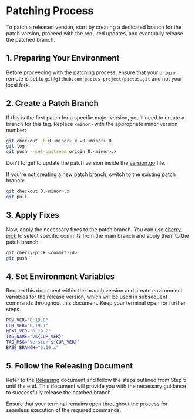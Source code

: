 # Patching Process

To patch a released version, start by creating a dedicated branch for the patch version, proceed with the required updates, and eventually release the patched branch.

## 1. Preparing Your Environment

Before proceeding with the patching process, ensure that your `origin` remote is set to `git@github.com:pactus-project/pactus.git` and not your local fork.

## 2. Create a Patch Branch

If this is the first patch for a specific major version, you'll need to create a branch for this tag. Replace `<minor>` with the appropriate minor version number:

```bash
git checkout -b 0.<minor>.x v0.<minor>.0
git log
git push --set-upstream origin 0.<minor>.x
```

Don't forget to update the patch version inside the [version.go](../version/version.go) file.

If you're not creating a new patch branch, switch to the existing patch branch:

```bash
git checkout 0.<minor>.x
git pull
```

## 3. Apply Fixes

Now, apply the necessary fixes to the patch branch. You can use [cherry-pick](https://www.atlassian.com/git/tutorials/cherry-pick) to select specific commits from the main branch and apply them to the patch branch:

```bash
git cherry-pick <commit-id>
git push
```

## 4. Set Environment Variables

Reopen this document within the branch version and create environment variables for the release version, which will be used in subsequent commands throughout this document. Keep your terminal open for further steps.

```bash
PRV_VER="0.19.0"
CUR_VER="0.19.1"
NEXT_VER="0.19.2"
TAG_NAME="v${CUR_VER}"
TAG_MSG="Version ${CUR_VER}"
BASE_BRANCH="0.19.x"
```

## 5. Follow the Releasing Document

Refer to the [Releasing](./releasing.md) document and follow the steps outlined from Step 5 until the end. This document will provide you with the necessary guidance to successfully release the patched branch.

Ensure that your terminal remains open throughout the process for seamless execution of the required commands.
